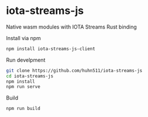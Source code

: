 # iota-streams-js

Native wasm modules with IOTA Streams Rust binding


Install via npm
```bash
npm install iota-streams-js-client
```

Run develpment
```bash
git clone https://github.com/huhn511/iota-streams-js
cd iota-streams-js
npm install
npm run serve 
```

Build
```bash
npm run build
```